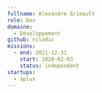```yaml
---
fullname: Alexandre Grimault
role: Dev
domaine:
  - Développement
github: niladic
missions:
  - end: 2021-12-31
    start: 2020-02-03
    status: independent
startups:
  - aplus
---
```

